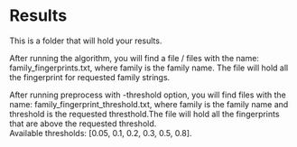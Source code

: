 # Results  

This is a folder that will hold your results.  

After running the algorithm, you will find a file / files with the name: family_fingerprints.txt, where family is the family name. The file will hold all the fingerprint for requested family strings.  

After running preprocess with -threshold option, you will find files with the name: family_fingerprint_threshold.txt, where family is the family name and threshold is the requested thresthold.The file will hold all the fingerprints that are above the requested threshold.  
Available thresholds: [0.05, 0.1, 0.2, 0.3, 0.5, 0.8].  

